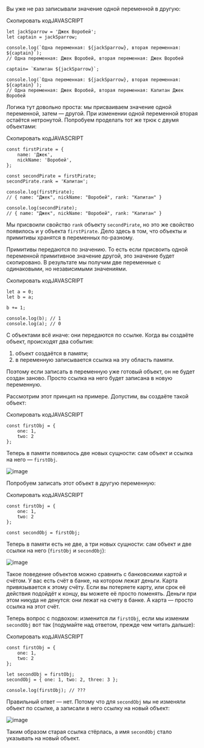 

Вы уже не раз записывали значение одной переменной в другую:

Скопировать кодJAVASCRIPT

```
let jackSparrow = 'Джек Воробей';
let captain = jackSparrow;

console.log(`Одна переменная: ${jackSparrow}, вторая переменная: ${captain}`);
// Одна переменная: Джек Воробей, вторая переменная: Джек Воробей

captain= `Капитан ${jackSparrow}`;

console.log(`Одна переменная: ${jackSparrow}, вторая переменная: ${captain}`);
// Одна переменная: Джек Воробей, вторая переменная: Капитан Джек Воробей 
```

Логика тут довольно проста: мы присваиваем значение одной переменной, затем — другой. При изменении одной переменной вторая остаётся нетронутой. Попробуем проделать тот же трюк с двумя объектами:

Скопировать кодJAVASCRIPT

```
const firstPirate = {
    name: 'Джек',
    nickName: 'Воробей',
};

const secondPirate = firstPirate;
secondPirate.rank = 'Капитан';

console.log(firstPirate);
// { name: "Джек", nickName: "Воробей", rank: "Капитан" }

console.log(secondPirate);
// { name: "Джек", nickName: "Воробей", rank: "Капитан" } 
```

Мы присвоили свойство `rank` объекту `secondPirate`, но это же свойство появилось и у объекта `firstPirate`. Дело здесь в том, что объекты и примитивы хранятся в переменных по-разному.

Примитивы передаются по значению. То есть если присвоить одной переменной примитивное значение другой, это значение будет скопировано. В результате мы получим две переменные с одинаковыми, но независимыми значениями.

Скопировать кодJAVASCRIPT

```
let a = 0;
let b = a;

b += 1;

console.log(b); // 1
console.log(a); // 0 
```

С объектами всё иначе: они передаются по ссылке. Когда вы создаёте объект, происходят два события:

1.  объект создаётся в памяти;
2.  в переменную записывается ссылка на эту область памяти.

Поэтому если записать в переменную уже готовый объект, он не будет создан заново. Просто ссылка на него будет записана в новую переменную.

Рассмотрим этот принцип на примере. Допустим, вы создаёте такой объект:

Скопировать кодJAVASCRIPT

```
const firstObj = {
    one: 1,
    two: 2
}; 
```

Теперь в памяти появилось две новых сущности: сам объект и ссылка на него — `firstObj`.

![image](https://pictures.s3.yandex.net/resources/JS___1__29_1588413413.png)

Попробуем записать этот объект в другую переменную:

Скопировать кодJAVASCRIPT

```
const firstObj = {
    one: 1,
    two: 2
};

const secondObj = firstObj; 
```

Теперь в памяти есть не две, а три новых сущности: сам объект и две ссылки на него (`firstObj` и `secondObj`):

![image](https://pictures.s3.yandex.net/resources/JS___1__30_1588413437.png)

Такое поведение объектов можно сравнить с банковскими картой и счётом. У вас есть счёт в банке, на котором лежат деньги. Карта привязывается к этому счёту. Если вы потеряете карту, или срок её действия подойдёт к концу, вы можете её просто поменять. Деньги при этом никуда не денутся: они лежат на счету в банке. А карта — просто ссылка на этот счёт.

Теперь вопрос с подвохом: изменится ли `firstObj`, если мы изменим `secondObj` вот так (подумайте над ответом, прежде чем читать дальше):

Скопировать кодJAVASCRIPT

```
const firstObj = {
    one: 1,
    two: 2
};

let secondObj = firstObj;
secondObj = { one: 1, two: 2, three: 3 };

console.log(firstObj); // ??? 
```

Правильный ответ — нет. Потому что для `secondObj` мы не изменяли объект по ссылке, а записали в него ссылку на новый объект:

![image](https://pictures.s3.yandex.net/resources/JS-22_1588413461.png)

Таким образом старая ссылка стёрлась, а имя `secondObj` стало указывать на новый объект.